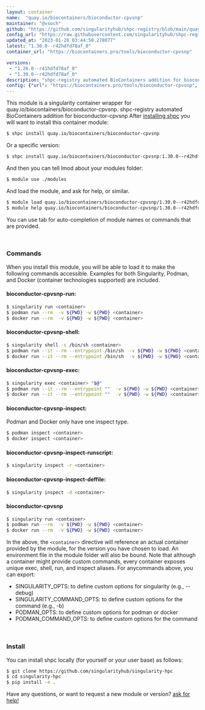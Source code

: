 ```yaml
---
layout: container
name:  "quay.io/biocontainers/bioconductor-cpvsnp"
maintainer: "@vsoch"
github: "https://github.com/singularityhub/shpc-registry/blob/main/quay.io/biocontainers/bioconductor-cpvsnp/container.yaml"
config_url: "https://raw.githubusercontent.com/singularityhub/shpc-registry/main/quay.io/biocontainers/bioconductor-cpvsnp/container.yaml"
updated_at: "2023-01-28 03:44:50.278077"
latest: "1.30.0--r42hdfd78af_0"
container_url: "https://biocontainers.pro/tools/bioconductor-cpvsnp"

versions:
 - "1.26.0--r41hdfd78af_0"
 - "1.30.0--r42hdfd78af_0"
description: "shpc-registry automated BioContainers addition for bioconductor-cpvsnp"
config: {"url": "https://biocontainers.pro/tools/bioconductor-cpvsnp", "maintainer": "@vsoch", "description": "shpc-registry automated BioContainers addition for bioconductor-cpvsnp", "latest": {"1.30.0--r42hdfd78af_0": "sha256:133c1750b426758d2abd0b37b01ac06077d0d9950f466637d8604533f6d00a83"}, "tags": {"1.26.0--r41hdfd78af_0": "sha256:0abc741f95d1983c8993dcc13e961b22305f9e496c611481d025fcee6e73e505", "1.30.0--r42hdfd78af_0": "sha256:133c1750b426758d2abd0b37b01ac06077d0d9950f466637d8604533f6d00a83"}, "docker": "quay.io/biocontainers/bioconductor-cpvsnp"}
---
```


This module is a singularity container wrapper for quay.io/biocontainers/bioconductor-cpvsnp.
shpc-registry automated BioContainers addition for bioconductor-cpvsnp
After [installing shpc](#install) you will want to install this container module:


```bash
$ shpc install quay.io/biocontainers/bioconductor-cpvsnp
```

Or a specific version:

```bash
$ shpc install quay.io/biocontainers/bioconductor-cpvsnp:1.30.0--r42hdfd78af_0
```

And then you can tell lmod about your modules folder:

```bash
$ module use ./modules
```

And load the module, and ask for help, or similar.

```bash
$ module load quay.io/biocontainers/bioconductor-cpvsnp/1.30.0--r42hdfd78af_0
$ module help quay.io/biocontainers/bioconductor-cpvsnp/1.30.0--r42hdfd78af_0
```

You can use tab for auto-completion of module names or commands that are provided.

<br>

### Commands

When you install this module, you will be able to load it to make the following commands accessible.
Examples for both Singularity, Podman, and Docker (container technologies supported) are included.

#### bioconductor-cpvsnp-run:

```bash
$ singularity run <container>
$ podman run --rm  -v ${PWD} -w ${PWD} <container>
$ docker run --rm  -v ${PWD} -w ${PWD} <container>
```

#### bioconductor-cpvsnp-shell:

```bash
$ singularity shell -s /bin/sh <container>
$ podman run --it --rm --entrypoint /bin/sh  -v ${PWD} -w ${PWD} <container>
$ docker run --it --rm --entrypoint /bin/sh  -v ${PWD} -w ${PWD} <container>
```

#### bioconductor-cpvsnp-exec:

```bash
$ singularity exec <container> "$@"
$ podman run --it --rm --entrypoint ""  -v ${PWD} -w ${PWD} <container> "$@"
$ docker run --it --rm --entrypoint ""  -v ${PWD} -w ${PWD} <container> "$@"
```

#### bioconductor-cpvsnp-inspect:

Podman and Docker only have one inspect type.

```bash
$ podman inspect <container>
$ docker inspect <container>
```

#### bioconductor-cpvsnp-inspect-runscript:

```bash
$ singularity inspect -r <container>
```

#### bioconductor-cpvsnp-inspect-deffile:

```bash
$ singularity inspect -d <container>
```



#### bioconductor-cpvsnp

```bash
$ singularity run <container>
$ podman run --rm  -v ${PWD} -w ${PWD} <container>
$ docker run --rm  -v ${PWD} -w ${PWD} <container>
```


In the above, the `<container>` directive will reference an actual container provided
by the module, for the version you have chosen to load. An environment file in the
module folder will also be bound. Note that although a container
might provide custom commands, every container exposes unique exec, shell, run, and
inspect aliases. For anycommands above, you can export:

 - SINGULARITY_OPTS: to define custom options for singularity (e.g., --debug)
 - SINGULARITY_COMMAND_OPTS: to define custom options for the command (e.g., -b)
 - PODMAN_OPTS: to define custom options for podman or docker
 - PODMAN_COMMAND_OPTS: to define custom options for the command

<br>

### Install

You can install shpc locally (for yourself or your user base) as follows:

```bash
$ git clone https://github.com/singularityhub/singularity-hpc
$ cd singularity-hpc
$ pip install -e .
```

Have any questions, or want to request a new module or version? [ask for help!](https://github.com/singularityhub/singularity-hpc/issues)
